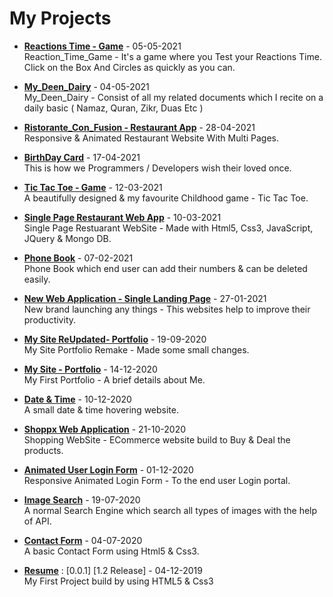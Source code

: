 <h1> My Projects </h1>
<!-- Starts -->

* **[Reactions Time - Game](https://shahzaibfardeen.github.io/Reactions_Time---Game/)** - 05-05-2021
    <br> Reaction_Time_Game - It's a game where you Test your Reactions Time. Click on the Box And Circles as quickly as you can.

* **[My_Deen_Dairy](https://github.com/Shahzaibfardeen/My_Deen_Dairy)** - 04-05-2021
    <br> My_Deen_Dairy - Consist of all my related documents which I recite on a daily basic ( Namaz, Quran, Zikr, Duas Etc )

* **[Ristorante_Con_Fusion - Restaurant App](https://shahzaibfardeen.github.io/Ristorante_Con_Fusion/)** - 28-04-2021
    <br> Responsive & Animated Restaurant Website With Multi Pages.

* **[BirthDay Card](https://shahzaibfardeen.github.io/Hapie_Bday_Sadu/)** - 17-04-2021
    <br> This is how we Programmers / Developers wish their loved once.

* **[Tic Tac Toe - Game](https://shahzaibfardeen.github.io/Tic_Tac_Toe/)** - 12-03-2021
    <br> A beautifully designed & my favourite Childhood game - Tic Tac Toe.

* **[Single Page Restaurant Web App](https://shahzaibfardeen.github.io/Chinese-Single_Landing_Webpage/index.html)** - 10-03-2021
    <br> Single Page Restuarant WebSite - Made with Html5, Css3, JavaScript, JQuery & Mongo DB.
  
* **[Phone Book](https://shahzaibfardeen.github.io/PhoneBook/)** - 07-02-2021
    <br> Phone Book which end user can add their numbers & can be deleted easily.

* **[New Web Application - Single Landing Page](https://shahzaibfardeen.github.io/Syberstar-Application/)** - 27-01-2021
    <br> New brand launching any things - This websites help to improve their productivity.

* **[My Site ReUpdated- Portfolio](https://shahzaibfardeen.github.io/My_Site_Remake/)** - 19-09-2020
    <br> My Site Portfolio Remake - Made some small changes.

* **[My Site - Portfolio](https://shahzaibfardeen.github.io/My_Site/)** - 14-12-2020
    <br> My First Portfolio - A brief details about Me.

* **[Date & Time](https://shahzaibfardeen.github.io/Date_-_Time/)** - 10-12-2020
    <br> A small date & time hovering website.

* **[Shoppx Web Application](https://shahzaibfardeen.github.io/Syberstore_Shoppx/)** - 21-10-2020
    <br> Shopping WebSite - ECommerce website build to Buy & Deal the products.

* **[Animated User Login Form](https://shahzaibfardeen.github.io/Login-Form/)** - 01-12-2020
    <br> Responsive Animated Login Form - To the end user Login portal.

* **[Image Search](https://shahzaibfardeen.github.io/Image-Search/)** - 19-07-2020
    <br> A normal Search Engine which search all types of images with the help of API. 

* **[Contact Form](https://shahzaibfardeen.github.io/Contact-Form//)** - 04-07-2020
    <br> A basic Contact Form using Html5 & Css3.

* **[Resume](https://shahzaibfardeen.github.io/Resume/)** : [0.0.1] [1.2 Release] - 04-12-2019
    <br> My First Project build by using HTML5 & Css3


<!-- Ends -->
